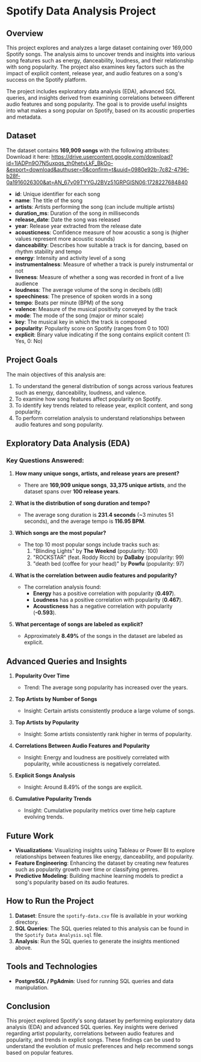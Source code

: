 # Spotify Data Analysis Project

## Overview

This project explores and analyzes a large dataset containing over 169,000 Spotify songs. The analysis aims to uncover trends and insights into various song features such as energy, danceability, loudness, and their relationship with song popularity. The project also examines key factors such as the impact of explicit content, release year, and audio features on a song's success on the Spotify platform.

The project includes exploratory data analysis (EDA), advanced SQL queries, and insights derived from examining correlations between different audio features and song popularity. The goal is to provide useful insights into what makes a song popular on Spotify, based on its acoustic properties and metadata.

## Dataset

The dataset contains **169,909 songs** with the following attributes:
Download it here: https://drive.usercontent.google.com/download?id=1lADPn9O7N5uxpqs_th0hetvLkF_BkOo-&export=download&authuser=0&confirm=t&uuid=0980e92b-7c82-4796-b28f-0a1916026300&at=AN_67v09TYYGJ2BVz51GRPGlSN06:1728227684840

- **id**: Unique identifier for each song
- **name**: The title of the song
- **artists**: Artists performing the song (can include multiple artists)
- **duration_ms**: Duration of the song in milliseconds
- **release_date**: Date the song was released
- **year**: Release year extracted from the release date
- **acousticness**: Confidence measure of how acoustic a song is (higher values represent more acoustic sounds)
- **danceability**: Describes how suitable a track is for dancing, based on rhythm stability and tempo
- **energy**: Intensity and activity level of a song
- **instrumentalness**: Measure of whether a track is purely instrumental or not
- **liveness**: Measure of whether a song was recorded in front of a live audience
- **loudness**: The average volume of the song in decibels (dB)
- **speechiness**: The presence of spoken words in a song
- **tempo**: Beats per minute (BPM) of the song
- **valence**: Measure of the musical positivity conveyed by the track
- **mode**: The mode of the song (major or minor scale)
- **key**: The musical key in which the track is composed
- **popularity**: Popularity score on Spotify (ranges from 0 to 100)
- **explicit**: Binary value indicating if the song contains explicit content (1: Yes, 0: No)

## Project Goals

The main objectives of this analysis are:

1. To understand the general distribution of songs across various features such as energy, danceability, loudness, and valence.
2. To examine how song features affect popularity on Spotify.
3. To identify key trends related to release year, explicit content, and song popularity.
4. To perform correlation analysis to understand relationships between audio features and song popularity.

## Exploratory Data Analysis (EDA)

### Key Questions Answered:
1. **How many unique songs, artists, and release years are present?**
   - There are **169,909 unique songs**, **33,375 unique artists**, and the dataset spans over **100 release years**.

2. **What is the distribution of song duration and tempo?**
   - The average song duration is **231.4 seconds** (~3 minutes 51 seconds), and the average tempo is **116.95 BPM**.

3. **Which songs are the most popular?**
   - The top 10 most popular songs include tracks such as:
     1. "Blinding Lights" by **The Weeknd** (popularity: 100)
     2. "ROCKSTAR" (feat. Roddy Ricch) by **DaBaby** (popularity: 99)
     3. "death bed (coffee for your head)" by **Powfu** (popularity: 97)

4. **What is the correlation between audio features and popularity?**
   - The correlation analysis found:
     - **Energy** has a positive correlation with popularity (**0.497**).
     - **Loudness** has a positive correlation with popularity (**0.467**).
     - **Acousticness** has a negative correlation with popularity (**-0.593**).

5. **What percentage of songs are labeled as explicit?**
   - Approximately **8.49%** of the songs in the dataset are labeled as explicit.

## Advanced Queries and Insights

1. **Popularity Over Time**
   - Trend: The average song popularity has increased over the years.

2. **Top Artists by Number of Songs**
   - Insight: Certain artists consistently produce a large volume of songs.

3. **Top Artists by Popularity**
   - Insight: Some artists consistently rank higher in terms of popularity.

4. **Correlations Between Audio Features and Popularity**
   - Insight: Energy and loudness are positively correlated with popularity, while acousticness is negatively correlated.

5. **Explicit Songs Analysis**
   - Insight: Around 8.49% of the songs are explicit.

6. **Cumulative Popularity Trends**
   - Insight: Cumulative popularity metrics over time help capture evolving trends.

## Future Work

- **Visualizations**: Visualizing insights using Tableau or Power BI to explore relationships between features like energy, danceability, and popularity.
- **Feature Engineering**: Enhancing the dataset by creating new features such as popularity growth over time or classifying genres.
- **Predictive Modeling**: Building machine learning models to predict a song's popularity based on its audio features.

## How to Run the Project

1. **Dataset**: Ensure the `spotify-data.csv` file is available in your working directory.
2. **SQL Queries**: The SQL queries related to this analysis can be found in the `Spotify Data Analysis.sql` file.
3. **Analysis**: Run the SQL queries to generate the insights mentioned above.

## Tools and Technologies

- **PostgreSQL / PgAdmin**: Used for running SQL queries and data manipulation.


## Conclusion

This project explored Spotify's song dataset by performing exploratory data analysis (EDA) and advanced SQL queries. Key insights were derived regarding artist popularity, correlations between audio features and popularity, and trends in explicit songs. These findings can be used to understand the evolution of music preferences and help recommend songs based on popular features.



